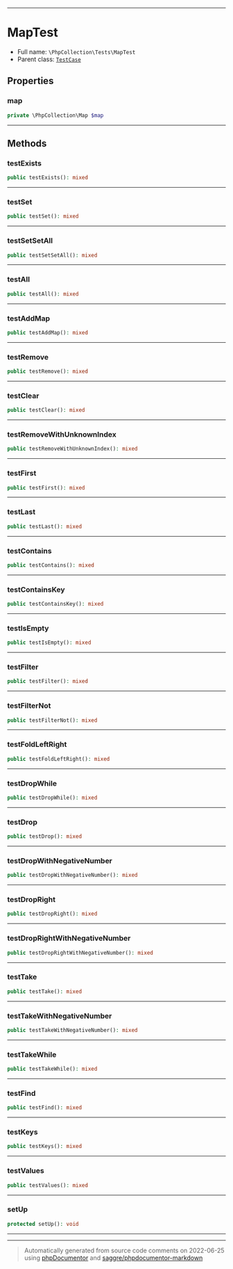 ***

# MapTest





* Full name: `\PhpCollection\Tests\MapTest`
* Parent class: [`TestCase`](../../PHPUnit/Framework/TestCase.md)



## Properties


### map



```php
private \PhpCollection\Map $map
```






***

## Methods


### testExists



```php
public testExists(): mixed
```











***

### testSet



```php
public testSet(): mixed
```











***

### testSetSetAll



```php
public testSetSetAll(): mixed
```











***

### testAll



```php
public testAll(): mixed
```











***

### testAddMap



```php
public testAddMap(): mixed
```











***

### testRemove



```php
public testRemove(): mixed
```











***

### testClear



```php
public testClear(): mixed
```











***

### testRemoveWithUnknownIndex



```php
public testRemoveWithUnknownIndex(): mixed
```











***

### testFirst



```php
public testFirst(): mixed
```











***

### testLast



```php
public testLast(): mixed
```











***

### testContains



```php
public testContains(): mixed
```











***

### testContainsKey



```php
public testContainsKey(): mixed
```











***

### testIsEmpty



```php
public testIsEmpty(): mixed
```











***

### testFilter



```php
public testFilter(): mixed
```











***

### testFilterNot



```php
public testFilterNot(): mixed
```











***

### testFoldLeftRight



```php
public testFoldLeftRight(): mixed
```











***

### testDropWhile



```php
public testDropWhile(): mixed
```











***

### testDrop



```php
public testDrop(): mixed
```











***

### testDropWithNegativeNumber



```php
public testDropWithNegativeNumber(): mixed
```











***

### testDropRight



```php
public testDropRight(): mixed
```











***

### testDropRightWithNegativeNumber



```php
public testDropRightWithNegativeNumber(): mixed
```











***

### testTake



```php
public testTake(): mixed
```











***

### testTakeWithNegativeNumber



```php
public testTakeWithNegativeNumber(): mixed
```











***

### testTakeWhile



```php
public testTakeWhile(): mixed
```











***

### testFind



```php
public testFind(): mixed
```











***

### testKeys



```php
public testKeys(): mixed
```











***

### testValues



```php
public testValues(): mixed
```











***

### setUp



```php
protected setUp(): void
```











***


***
> Automatically generated from source code comments on 2022-06-25 using [phpDocumentor](http://www.phpdoc.org/) and [saggre/phpdocumentor-markdown](https://github.com/Saggre/phpDocumentor-markdown)
